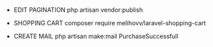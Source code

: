 - EDIT PAGINATION
php artisan vendor:publish

- SHOPPING CART
composer require melihovv/laravel-shopping-cart

- CREATE MAIL
php artisan make:mail PurchaseSuccessfull